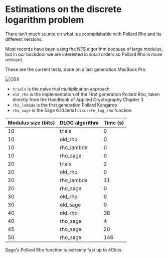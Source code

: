 # Estimations on the discrete logarithm problem

There isn't much source on what is accomplishable with Pollard Rho and its different versions.

Most records have been using the NFS algorithm because of large modulus, but in our backdoor we are interested in small orders so Pollard Rho is more relevant.

These are the current tests, done on a last generation MacBook Pro.

![OSX](http://i.imgur.com/3bAQLN4.png)

* `trials` is the naive trial multiplication approach
* `old_rho` is the implementation of the First generation Pollard Rho, taken directly from the Handbook of Applied Cryptography Chapter 3
* `rho_lambda` is the first generation Pollard Kangaroo
* `rho_sage` is the Sage 6.10.beta1 `discrete_log_rho` function.

| Modulus size (bits) | DLOG algorithm | Time (s) |
|---------------------|----------------|----------|
| 10                  | trials         | 0        |
| 10                  | old_rho        | 0        |
| 10                  | rho_lambda     | 0        |
| 10                  | rho_sage       | 0        |
| 20                  | trials         | 2        |
| 20                  | old_rho        | 0        |
| 20                  | rho_lambda     | 11       |
| 20                  | rho_sage       | 0        |
| 30                  | old_rho        | 0        |
| 30                  | old_sage       | 0        |
| 40                  | old_rho        | 38       |
| 40                  | rho_sage       | 4        |
| 45                  | rho_sage       | 20       |
| 50                  | rho_sage       | 146      |

Sage's Pollard Rho function is extremly fast up to 40bits.




